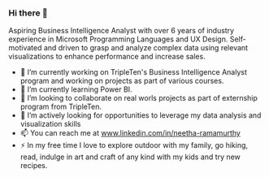 ### Hi there 👋
Aspiring Business Intelligence Analyst with over 6 years of industry experience in Microsoft Programming Languages and UX Design. Self-motivated and driven to grasp and analyze complex data using relevant visualizations to enhance performance and increase sales.
<!--
**neethahra/neethahra** is a ✨ _special_ ✨ repository because its `README.md` (this file) appears on your GitHub profile.

Here are some ideas to get you started: -->

- 🔭 I’m currently working on TripleTen's Business Intelligence Analyst program and working on projects as part of various courses.
- 🌱 I’m currently learning Power BI.
- 👯 I’m looking to collaborate on real worls projects as part of externship program from TripleTen.
- 🤔 I’m actively looking for opportunities to leverage my data analysis and visualization skills
- 📫 You can reach me at www.linkedin.com/in/neetha-ramamurthy
- ⚡ In my free time I love to explore outdoor with my family, go hiking, read, indulge in art and craft of any kind with my kids and try new recipes.
